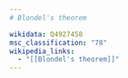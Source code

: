 ```yaml
---
# Blondel's theorem

wikidata: Q4927458
msc_classification: "78"
wikipedia_links:
  - "[[Blondel's theorem]]"
---
```

